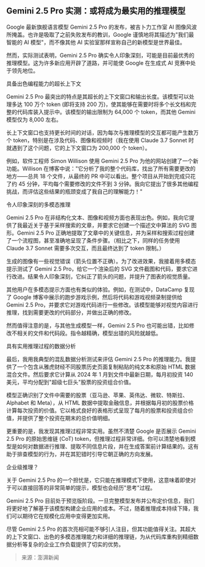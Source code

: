 ## Gemini 2.5 Pro 实测：或将成为最实用的推理模型

Google 最新旗舰语言模型 Gemini 2.5 Pro 的发布，被吉卜力工作室 AI 图像风波所掩盖。也许是吸取了之前失败发布的教训，Google 谨慎地将其描述为"我们最智能的 AI 模型"，而不像其他 AI 实验室那样宣称自己的新模型是世界最佳。

然而，实际测试表明，Gemini 2.5 Pro 确实令人印象深刻，可能是目前最优秀的推理模型。这为许多新应用开辟了道路，并可能使 Google 在生成式 AI 竞赛中处于领先地位。

具备出色编程能力的超长上下文

Gemini 2.5 Pro 最突出的特点是其超长的上下文窗口和输出长度。该模型可以处理多达 100 万个 token (即将支持 200 万)，使其能够在需要时将多个长文档和完整的代码库装入提示中。该模型的输出限制为 64,000 个 token，而其他 Gemini 模型仅为 8,000 左右。

长上下文窗口也支持更长时间的对话，因为每次与推理模型的交互都可能产生数万个 token，特别是在涉及代码、图像和视频时（我在使用 Claude 3.7 Sonnet 时就遇到了这个问题，它的上下文窗口为 200,000 个 token）。

例如，软件工程师 Simon Willison 使用 Gemini 2.5 Pro 为他的网站创建了一个新功能。Willison 在博客中说："它分析了我的整个代码库，找出了所有需要更改的地方——总共 18 个文件，从最终的 PR 中可以看出。整个项目从开始到完成只花了约 45 分钟，平均每个需要修改的文件不到 3 分钟。我向它提出了很多其他编程挑战，而评估这些结果的瓶颈变成了我自己的理解能力！"

令人印象深刻的多模态推理

Gemini 2.5 Pro 在非结构化文本、图像和视频方面也表现出色。例如，我向它提供了我最近关于基于采样搜索的文章，并要求它创建一个描述文中算法的 SVG 图形。Gemini 2.5 Pro 正确地提取了文章中的关键信息，并为采样和搜索过程创建了一个流程图，甚至准确地呈现了条件步骤。（相比之下，同样的任务使用 Claude 3.7 Sonnet 需要多次交互，而且最终达到了 token 限制。）

生成的图像有一些视觉错误（箭头位置不正确）。为了改进效果，我接着用多模态提示测试了 Gemini 2.5 Pro，给它一个渲染后的 SVG 文件截图和代码，要求它进行改进。结果令人印象深刻，它纠正了箭头的问题，并提升了图表的视觉质量。

其他用户在多模态提示方面也有类似的体验。例如，在测试中，DataCamp 复现了 Google 博客中展示的跑步游戏示例，然后将代码和游戏视频录制提供给 Gemini 2.5 Pro，并要求它对游戏代码进行一些修改。该模型能够对视觉内容进行推理，找到需要更改的代码部分，并做出正确的修改。

然而值得注意的是，与其他生成模型一样，Gemini 2.5 Pro 也可能出错，比如修改不相关的文件和代码段。指令越精确，模型出错的风险就越低。

具有实用推理过程的数据分析

最后，我用我典型的混乱数据分析测试来评估 Gemini 2.5 Pro 的推理能力。我提供了一个包含从雅虎财经不同股票历史页面复制粘贴的纯文本和原始 HTML 数据混合文件。然后要求它计算从 2024 年 1 月到文件中最新日期，每月初投资 140 美元，平均分配到"超级七巨头"股票的投资组合价值。

模型正确识别了文件中需要的股票（亚马逊、苹果、英伟达、微软、特斯拉、Alphabet 和 Meta），从 HTML 数据中提取金融信息，并根据每月初的股票价格计算每次投资的价值。它以格式良好的表格形式呈现了每月的股票和投资组合价值，并提供了整个投资在期末的总价值明细。

更重要的是，我发现其推理过程非常实用。虽然不清楚 Google 是否展示 Gemini 2.5 Pro 的原始思维链 (CoT) token，但推理过程非常详细。你可以清楚地看到模型是如何对数据进行推理、提取不同信息片段，并在生成答案前计算结果的。这有助于排查模型的行为，并在其犯错时引导它朝正确的方向发展。

企业级推理？

关于 Gemini 2.5 Pro 的一个担忧是，它只能在推理模式下使用，这意味着即使对于可以直接回答的非常简单的提示，模型也会经历"思考"过程。

Gemini 2.5 Pro 目前处于预览版阶段。一旦完整模型发布并公布定价信息，我们将更好地了解基于该模型构建企业应用的成本。不过，随着推理成本持续下降，我们可以期待它在规模化应用中变得更加实用。

尽管 Gemini 2.5 Pro 的首次亮相可能不够引人注目，但其功能值得关注。其超大的上下文窗口、出色的多模态推理能力和详细的推理链，为从代码库重构到精细数据分析等复杂的企业工作负载提供了切实的优势。

> 来源：澎湃新闻
